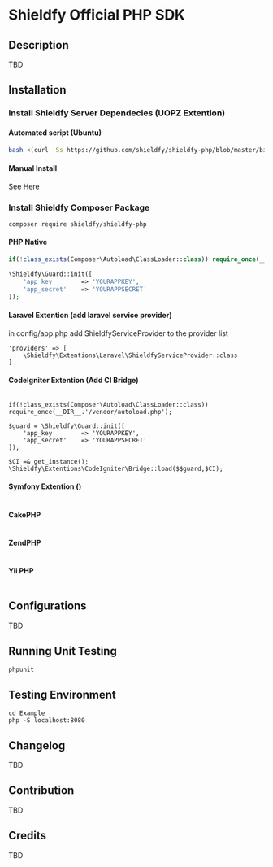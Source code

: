 # Shieldfy Official PHP SDK

## Description

TBD

## Installation

### Install Shieldfy Server Dependecies (UOPZ Extention)

#### Automated script (Ubuntu)
```bash
bash <(curl -Ss https://github.com/shieldfy/shieldfy-php/blob/master/bin/install)
```

#### Manual Install 
See Here


### Install Shieldfy Composer Package

```
composer require shieldfy/shieldfy-php
```


#### PHP Native

```php
if(!class_exists(Composer\Autoload\ClassLoader::class)) require_once(__DIR__.'/vendor/autoload.php');

\Shieldfy\Guard::init([
	'app_key' 		=> 'YOURAPPKEY',
	'app_secret' 	=> 'YOURAPPSECRET'
]);
```

#### Laravel Extention (add laravel service provider)
in config/app.php add ShieldfyServiceProvider to the provider list
```
'providers' => [
	\Shieldfy\Extentions\Laravel\ShieldfyServiceProvider::class
]
```

#### CodeIgniter Extention (Add CI Bridge)

```

if(!class_exists(Composer\Autoload\ClassLoader::class)) require_once(__DIR__.'/vendor/autoload.php');

$guard = \Shieldfy\Guard::init([
	'app_key' 		=> 'YOURAPPKEY',
	'app_secret' 	=> 'YOURAPPSECRET'
]);

$CI =& get_instance();
\Shieldfy\Extentions\CodeIgniter\Bridge::load($$guard,$CI);

```

#### Symfony Extention ()

```

```

#### CakePHP

```

```

#### ZendPHP

```

```

#### Yii PHP

```

```


## Configurations

TBD

## Running Unit Testing

`phpunit`



## Testing Environment

```
cd Example
php -S localhost:8080
```

## Changelog

TBD

## Contribution

TBD

## Credits

TBD